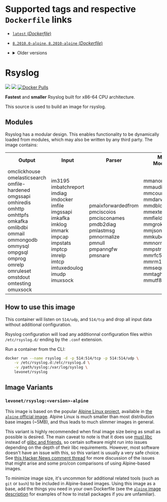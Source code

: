 # Supported tags and respective `Dockerfile` links

- [`latest` (*Dockerfile*)](https://github.com/levonet/docker-rsyslog/blob/master/Dockerfile)
- [`8.2010.0-alpine`, `8.2010-alpine` (*Dockerfile*)](https://github.com/levonet/docker-rsyslog/blob/v8.2010.0/Dockerfile)
- <details><summary>Older versions</summary>

  - [`8.2008.0-alpine`, `8.2008-alpine` (*Dockerfile*)](https://github.com/levonet/docker-rsyslog/blob/v8.2008.0/Dockerfile)
  - [`8.2006.0-alpine`, `8.2006-alpine` (*Dockerfile*)](https://github.com/levonet/docker-rsyslog/blob/v8.2006.0/Dockerfile)
  - [`8.2004.0-alpine`, `8.2004-alpine` (*Dockerfile*)](https://github.com/levonet/docker-rsyslog/blob/v8.2004.0/Dockerfile)
  - [`8.2002.0-alpine`, `8.2002-alpine` (*Dockerfile*)](https://github.com/levonet/docker-rsyslog/blob/v8.2002.0/Dockerfile)
  - [`8.2001.0-alpine`, `8.2001-alpine` (*Dockerfile*)](https://github.com/levonet/docker-rsyslog/blob/v8.2001.0/Dockerfile)
  - [`8.1911.0-alpine`, `8.1911-alpine` (*Dockerfile*)](https://github.com/levonet/docker-rsyslog/blob/v8.1911.0/Dockerfile)
  - [`8.1910.0-alpine`, `8.1910-alpine` (*Dockerfile*)](https://github.com/levonet/docker-rsyslog/blob/v8.1910.0/Dockerfile)
  - [`8.1908.0-alpine`, `8.1908-alpine` (*Dockerfile*)](https://github.com/levonet/docker-rsyslog/blob/v8.1908.0/Dockerfile)
  - [`8.1907.0-alpine`, `8.1907-alpine` (*Dockerfile*)](https://github.com/levonet/docker-rsyslog/blob/v8.1907.0/Dockerfile)
  - [`8.1905.1-alpine`, `8.1905-alpine` (*Dockerfile*)](https://github.com/levonet/docker-rsyslog/blob/v8.1905.1/Dockerfile)
  - [`8.1904.1-alpine`, `8.1904-alpine` (*Dockerfile*)](https://github.com/levonet/docker-rsyslog/blob/v8.1904.1/Dockerfile)
  - [`8.1903.0-alpine`, `8.1903-alpine` (*Dockerfile*)](https://github.com/levonet/docker-rsyslog/blob/v8.1903.0/Dockerfile)
  - [`8.1901.0-alpine`, `8.1901-alpine` (*Dockerfile*)](https://github.com/levonet/docker-rsyslog/blob/v8.1901.0/Dockerfile)
</details>

# Rsyslog

[![](https://images.microbadger.com/badges/version/levonet/rsyslog.svg)](https://microbadger.com/images/levonet/rsyslog "Get your own version badge on microbadger.com")
[![](https://images.microbadger.com/badges/image/levonet/rsyslog.svg)](https://microbadger.com/images/levonet/rsyslog "Get your own image badge on microbadger.com")
[![Docker Pulls](https://img.shields.io/docker/pulls/levonet/rsyslog.svg)](https://hub.docker.com/r/levonet/rsyslog/)

**Fastest** and **smaller** Rsyslog built for x86-64 CPU architecture.

This source is used to build an image for rsyslog.

## Modules

Rsyslog has a modular design. This enables functionality to be dynamically loaded from modules, which may also be written by any third party.
The image contains:

<table>
  <tr>
    <th>Output</th><th>Input</th><th>Parser</th><th>Message Modification</th><th>Functions</th><th>Library</th>
  </tr>
  <tr>
    <td>
      omclickhouse<br/>
      omelasticsearch<br/>
      omfile-hardened<br/>
      omgssapi<br/>
      omhiredis<br/>
      omhttp<br/>
      omhttpfs<br/>
      omkafka<br/>
      omlibdbi<br/>
      ommail<br/>
      ommongodb<br/>
      ommysql<br/>
      ompgsql<br/>
      omprog<br/>
      omrelp<br/>
      omruleset<br/>
      omstdout<br/>
      omtesting<br/>
      omuxsock
    </td><td>
      im3195<br/>
      imbatchreport<br/>
      imdiag<br/>
      imdocker<br/>
      imfile<br/>
      imgssapi<br/>
      <!-- imhttp<br/> -->
      imkafka<br/>
      imklog<br/>
      immark<br/>
      impcap<br/>
      impstats<br/>
      imptcp<br/>
      imrelp<br/>
      imtcp<br/>
      imtuxedoulog<br/>
      imudp<br/>
      imuxsock
    </td><td>
      pmaixforwardedfrom<br/>
      pmciscoios<br/>
      pmcisconames<br/>
      pmdb2diag<br/>
      pmlastmsg<br/>
      pmnormalize<br/>
      pmnull<br/>
      pmpanngfw<br/>
      pmsnare
    </td><td>
      mmanon<br/>
      mmaudit<br/>
      mmcount<br/>
      mmdarwin<br/>
      mmdblookup<br/>
      mmexternal<br/>
      mmfields<br/>
      mmgrok<br/>
      mmjsonparse<br/>
      mmkubernetes<br/>
      mmnormalize<br/>
      mmpstrucdata<br/>
      mmrfc5424addhmac<br/>
      mmrm1stspace<br/>
      mmsequence<br/>
      mmtaghostname<br/>
      mmutf8fix
    </td><td>
      fmhash<br/>
      fmhttp
    </td><td>
      lmcry_gcry<br/>
      lmnet<br/>
      lmnetstrms<br/>
      lmnsd_gtls<br/>
      lmnsd_ossl<br/>
      lmnsd_ptcp<br/>
      lmregexp<br/>
      lmtcpclt<br/>
      lmtcpsrv<br/>
      lmzlibw
    </td>
  </tr>
</table>

## How to use this image

This container will listen on `514/udp`, and `514/tcp` and drop all input data without additional configuration.

Rsyslog configuration will load any additionnal configuration files within `/etc/rsyslog.d/` ending by the `.conf` extension.

Run a container from the CLI:

```sh
docker run --name rsyslog -d -p 514:514/tcp -p 514:514/udp \
    -v /etc/rsyslog.d:/etc/rsyslog.d \
    -v /path/syslog:/var/log/syslog \
    levonet/rsyslog
```

## Image Variants

### `levonet/rsyslog:<version>-alpine`

This image is based on the popular [Alpine Linux project](http://alpinelinux.org/), available in [the `alpine` official image](https://hub.docker.com/_/alpine).
Alpine Linux is much smaller than most distribution base images (~5MB), and thus leads to much slimmer images in general.

This variant is highly recommended when final image size being as small as possible is desired. The main caveat to note is that it does use [musl libc](http://www.musl-libc.org/) instead of [glibc and friends](http://www.etalabs.net/compare_libcs.html), so certain software might run into issues depending on the depth of their libc requirements. However, most software doesn't have an issue with this, so this variant is usually a very safe choice.
See [this Hacker News comment thread](https://news.ycombinator.com/item?id=10782897) for more discussion of the issues that might arise and some pro/con comparisons of using Alpine-based images.

To minimize image size, it's uncommon for additional related tools (such as `git` or `bash`) to be included in Alpine-based images. Using this image as a base, add the things you need in your own Dockerfile (see the [`alpine` image description](https://hub.docker.com/_/alpine/) for examples of how to install packages if you are unfamiliar).
